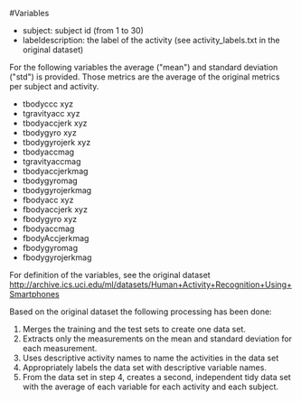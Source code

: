 #Variables

* subject: subject id (from 1 to 30)
* labeldescription: the label of the activity (see activity_labels.txt in the original dataset)

For the following variables the average ("mean") and standard deviation ("std") is provided. Those metrics are the average of the original metrics per subject and activity.

* tbodyccc xyz
* tgravityacc xyz
* tbodyaccjerk xyz
* tbodygyro xyz
* tbodygyrojerk xyz
* tbodyaccmag
* tgravityaccmag
* tbodyaccjerkmag
* tbodygyromag
* tbodygyrojerkmag
* fbodyacc xyz
* fbodyaccjerk xyz
* fbodygyro xyz
* fbodyaccmag
* fbodyAccjerkmag
* fbodygyromag
* fbodygyrojerkmag

For definition of the variables, see the original dataset http://archive.ics.uci.edu/ml/datasets/Human+Activity+Recognition+Using+Smartphones


Based on the original dataset the following processing has been done:
1. Merges the training and the test sets to create one data set.
2. Extracts only the measurements on the mean and standard deviation for each measurement.
3. Uses descriptive activity names to name the activities in the data set
4. Appropriately labels the data set with descriptive variable names.
5. From the data set in step 4, creates a second, independent tidy data set with the average of each variable for each activity and each subject.